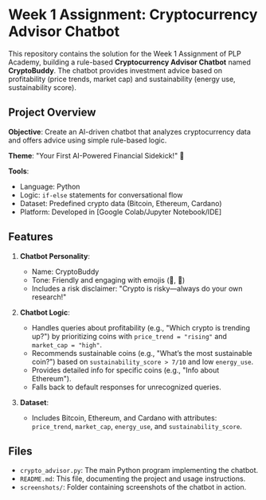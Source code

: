 # Week 1 Assignment: Cryptocurrency Advisor Chatbot

This repository contains the solution for the Week 1 Assignment of PLP Academy, building a rule-based **Cryptocurrency Advisor Chatbot** named **CryptoBuddy**. The chatbot provides investment advice based on profitability (price trends, market cap) and sustainability (energy use, sustainability score).

## Project Overview

**Objective**: Create an AI-driven chatbot that analyzes cryptocurrency data and offers advice using simple rule-based logic.

**Theme**: "Your First AI-Powered Financial Sidekick!" 🌟

**Tools**:
- Language: Python
- Logic: `if-else` statements for conversational flow
- Dataset: Predefined crypto data (Bitcoin, Ethereum, Cardano)
- Platform: Developed in [Google Colab/Jupyter Notebook/IDE]

## Features

1. **Chatbot Personality**:
   - Name: CryptoBuddy
   - Tone: Friendly and engaging with emojis (🚀, 🌱)
   - Includes a risk disclaimer: "Crypto is risky—always do your own research!"

2. **Chatbot Logic**:
   - Handles queries about profitability (e.g., "Which crypto is trending up?") by prioritizing coins with `price_trend = "rising"` and `market_cap = "high"`.
   - Recommends sustainable coins (e.g., "What’s the most sustainable coin?") based on `sustainability_score > 7/10` and low `energy_use`.
   - Provides detailed info for specific coins (e.g., "Info about Ethereum").
   - Falls back to default responses for unrecognized queries.

3. **Dataset**:
   - Includes Bitcoin, Ethereum, and Cardano with attributes: `price_trend`, `market_cap`, `energy_use`, and `sustainability_score`.

## Files
- `crypto_advisor.py`: The main Python program implementing the chatbot.
- `README.md`: This file, documenting the project and usage instructions.
- `screenshots/`: Folder containing screenshots of the chatbot in action.